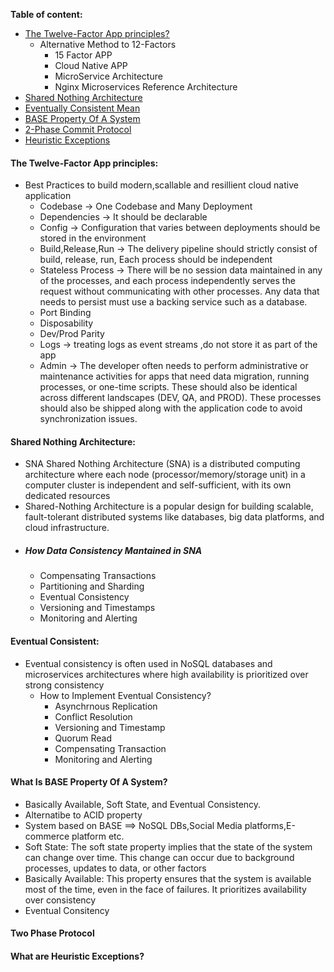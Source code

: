 **Table of content:**
 - [The Twelve-Factor App principles?](#12-app)
     - Alternative Method to 12-Factors
         - 15 Factor APP
         - Cloud Native APP
         - MicroService Architecture
         - Nginx Microservices Reference Architecture
 - [Shared Nothing Architecture](#share-nothing)
 - [Eventually Consistent Mean](#eventual-consistents)
 - [BASE Property Of A System](#bas-e)
 - [2-Phase Commit Protocol](#2PA)
 - [Heuristic Exceptions](#he)

   
<a id="12-app"></a> 
#### The Twelve-Factor App principles:
  - Best Practices to build modern,scallable and resillient cloud native application
      - Codebase -> One Codebase and Many Deployment
      - Dependencies -> It should be declarable
      - Config -> Configuration that varies between deployments should be stored in the environment
      - Build,Release,Run -> The delivery pipeline should strictly consist of build, release, run, Each process should be independent
      - Stateless Process -> There will be no session data maintained in any of the processes, and each process independently serves the request without communicating with other processes.
                              Any data that needs to persist must use a backing service such as a database.
      - Port Binding
      - Disposability
      - Dev/Prod Parity
      - Logs -> treating logs as event streams ,do not store it as part of the app
      - Admin -> The developer often needs to perform administrative or maintenance activities for apps that need data migration,
        running processes, or one-time scripts. These should also be identical across different landscapes (DEV, QA, and PROD).
        These processes should also be shipped along with the application code to avoid synchronization issues. 
    
  

<a id="share-nothing"></a> 
#### Shared Nothing Architecture:
  - SNA Shared Nothing Architecture (SNA) is a distributed computing architecture where each node (processor/memory/storage unit)
    in a computer cluster is independent and self-sufficient, with its own dedicated resources
  - Shared-Nothing Architecture is a popular design for building scalable, fault-tolerant distributed systems
    like databases, big data platforms, and cloud infrastructure.
  - ##### How Data Consistency Mantained in SNA
      - Compensating Transactions
      - Partitioning and Sharding
      - Eventual Consistency
      - Versioning and Timestamps
      - Monitoring and Alerting

<a id="eventual-consistents"></a> 
#### Eventual Consistent:
- Eventual consistency is often used in NoSQL databases and microservices architectures
  where high availability is prioritized over strong consistency
  - How to Implement Eventual Consistency?
     - Asynchrnous Replication
     - Conflict Resolution
     - Versioning and Timestamp
     - Quorum Read
     - Compensating Transaction
     - Monitoring and Alerting
<a id="bas-e"></a> 
#### What Is BASE Property Of A System?
  - Basically Available, Soft State, and Eventual Consistency.
  - Alternatibe to ACID property
  - System based on BASE ==> NoSQL DBs,Social Media platforms,E-commerce platform etc.
  - Soft State: The soft state property implies that the state of the system can change over time.
    This change can occur due to background processes, updates to data, or other factors
  - Basically Available: This property ensures that the system is available most of the time,
    even in the face of failures. It prioritizes availability over consistency
  - Eventual Consitency

<a id="2PA"></a> 
#### Two Phase Protocol

<a id="he"></a> 
#### What are Heuristic Exceptions?
